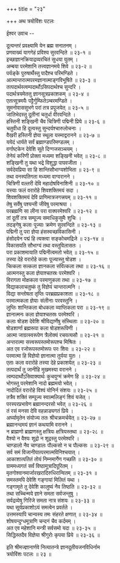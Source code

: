 +++
title = "२३"

+++
अथ त्रयोविंशः पटलः  
  
  
ईश्वर उवाच --  
  
दूत्यन्तरं प्रवक्ष्यामि येन ब्रह्म सनातनम् ।  
प्रणवाख्यं यागगेहं प्रविश्य सुरवन्दिते ॥ २३-१ ॥  
इच्छाज्ञानक्रियाद्रव्यरचितं सुधया युतम् ।  
अम्बया परमेशानि तत्त्वज्ञानमये शिवे ॥ २३-२ ॥  
पर्यङ्के पुरुषार्थैस्तु पादैश्च परिमण्डिते ।  
आत्मान्तरात्मपरमज्ञानात्माङ्गविभूषिते ॥ २३-३ ॥  
तत्पदार्थस्त्वम्पदार्थोऽसिपदार्थश्च सुन्दरि ।  
पदार्थत्रयमेतत्तु ज्ञानसूत्रप्रकाशकम् ॥ २३-४ ॥  
एतत्सूत्रमयैः पट्टैर्गुम्फितेऽम्बरमण्डिते ।  
सुमनोवाससुभगे परां तत्र प्रपूजयेत् ॥ २३-५ ॥  
जातिभेदस्तु दूतीनां चतुर्धा वीरवन्दिते ।  
हस्तिनी शङ्खिनी चैव चित्रिणी पद्मिनी प्रिये ॥ २३-६ ॥  
चतुवीधा हि दूत्यस्तु सुन्दर्यश्चारुलोचनाः ।  
वैखरी हस्तिनी ज्ञेया स्थूला यस्माद्वरानने ॥ २३-७ ॥  
ययेदं धार्यते सर्वं ब्रह्माण्डपरिमण्डलम् ।  
वर्गाष्टकेन देवेशि सूते दिग्गजसञ्चयम् ।  
तेनेयं करिणी प्रोक्ता मध्यमा शङ्खिनी भवेत् ॥ २३-८ ॥  
शङ्खिनी तु यथा भद्रे विशुद्धा पापवजीता ।  
सर्वदेवप्रिया सा हि शान्तिसौभाग्यशोभिता ॥ २३-९ ॥  
तथा वनस्पतिगता मध्यमा वाग्वरानने ।  
चित्रिणी वल्लरी देवि महादोषविनाशिनी ॥ २३-१० ॥  
यस्याः फलं वरारोहे शिवशक्तिमयं सदा ।  
शिवशक्तिमयं देवि प्राणिमात्रजगत्त्रयम् ॥ २३-११ ॥  
तेषु सर्वेषु पश्यन्ती जीवेषु परमाश्रया ।  
परब्रह्मणि सा लीना परा वाक्परमेश्वरि ॥ २३-१२ ॥  
तां दूतीं तत्र सम्पूज्य समाधिकुसुमैः शुचिः ।  
तदङ्गेषु कलाः पूज्याः क्रमेण सुरवन्दिते ॥ २३-१३ ॥  
पद्मिनी तु परा ज्ञेया हंसस्वच्छविकासिनी ।  
हंसोदयेन पद्मं हि त्यक्त्वा सङ्कोचमद्रिजे ॥ २३-१४ ॥  
विकासयति सौभाग्यं तथा वस्तुविलासतः ।  
परा प्रकाशमायाति पद्मिनीत्वमतो भवेत् ॥ २३-१५ ॥  
तस्या देहे वरारोहे कलाः पूज्यास्तु षोडश ।  
चित्कला सत्कला ज्ञानकला संवित्कला तथा ॥ २३-१६ ॥  
आत्मनस्तु कला ज्ञेयाश्चतस्रः परमेश्वरि ।  
विरागता मोक्षकला परमाणुकला तथा ॥ २३-१७ ॥  
विद्याकलाचतुष्कं तु विज्ञेयं चान्तरात्मनि ।  
विद्या सन्तोषता तृप्तिः परब्रह्मप्रकाशता ॥ २३-१८ ॥  
परमात्मकला ज्ञेयाः संलीनाः परवस्तुनि ।  
लुप्तिः शान्तिकला बोधकला व्याप्तिकला परा ॥ २३-१९ ॥  
ज्ञानात्मनः कला ज्ञेयाश्चतस्रः परमेश्वरि ।  
कलाः षोडश देवेशि श्रीविद्यार्णेषु संस्थिताः ॥ २३-२० ॥  
षोडशार्णा ब्रह्मरूपा कला षोडशरूपिणी ।  
आत्मा जाग्रत्स्वरूपेण त्रैलोक्यं रचयत्यसौ ॥ २३-२१ ॥  
अन्तरात्मा सत्त्वरूपस्तमोरूपश्च मिश्रितः ।  
अत एव रजोरूपस्तमोरूपः परः शिवः ॥ २३-२२ ॥  
परमात्मा हि विज्ञेयो ज्ञानात्मा तुर्यया युतः ।  
एताः कला वरारोहे तस्या देहे प्रकाशयेत् ॥ २३-२३ ॥  
तत्पदार्थं तु जानीहि मुखमस्या वरानने ।  
त्वम्पदार्थोऽसिवाक्यार्थः कुचयुग्मं क्रमेण हि ॥ २३-२४ ॥  
भोगस्तु परमेशानि नादो ब्रह्ममयो भवेत् ।  
नादोदितं वरारोहे विश्वं योनिर्न संशयः ॥ २३-२५ ॥  
तत्रैव शक्तिं सम्पूज्य स्वात्मलिङ्गं शिवं यजेत् ।  
परस्परप्रभावेण ब्रह्मानन्दरसो भवेत् ॥ २३-२६ ॥  
तं रसं मनसा देवि वहन्नाड्यगतं प्रिये ।  
अर्घ्यामृतेन संयोज्य ततः श्रीचक्रमर्चयेत् ॥ २३-२७ ॥  
ब्रह्मानन्दमयं ज्ञानं कथयामि वरानने ।  
न ब्राह्मणो ब्राह्मणस्तु क्षत्रियः क्षत्रियस्तथा ॥ २३-२८ ॥  
वैश्यो न वैश्यः शूद्रो न शूद्रस्तु परमेश्वरि ।  
चाण्डालो नैव चाण्डालः पौल्कसो न च पौल्कसः ॥ २३-२९ ॥  
सर्व समं विजानीयात्परमात्मविनिश्चयात् ।  
आकाशात्पतितं तोयं निम्नमार्गेण गच्छति ॥ २३-३० ॥  
ग्राममध्यगतं सर्वं विष्ठामूत्रादिपूरितम् ।  
मृतगोश्वानमार्जारखरादिरुधिरान्वितम् ॥ २३-३१ ॥  
समस्तमपि देवेशि गङ्गायां मिलितं यथा ।  
गङ्गामृते तु देवेशि कालुष्यं नैव तिष्ठति ॥ २३-३२ ॥  
तथा सच्चिन्मये ज्ञाने समता सर्वजन्तुषु ।  
सर्वद्रव्येषु गिरिजे समता नात्र संशयः ॥ २३-३३ ॥  
यथा सूर्यप्रकाशोऽयं समत्वेन प्रवर्तते ।  
उत्तमस्यापि चान्यस्य तमः संहरते क्षणात् ॥ २३-३४ ॥  
शोषयन्दुग्धमूत्राणि चन्दनं चैव कर्दमम् ।  
अत एव महेशानि मन्त्री सर्वसमो यदा ॥ २३-३५ ॥  
सिद्धिस्तदैव विज्ञेया श्रीगुरोः कृपया प्रिये ॥ २३-३६ ॥  
  
इति श्रीमज्ज्ञानार्णवे नित्यातन्त्रे ज्ञानदूतीयजनविधिर्नाम  
त्रयोविंशः पटलः ॥ २३ ॥  
  
  
  
  
  
